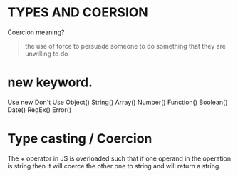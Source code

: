 # TYPES AND COERSION
Coercion meaning?
> the use of force to persuade someone to do something that they are unwilling to do

# new keyword.
Use new         Don't Use
Object()        String()
Array()         Number()
Function()      Boolean()
Date()
RegEx()
Error()


# Type casting / Coercion
The + operator in JS is overloaded such that if one operand in the operation is string then it will coerce the other one to string and will return a string.    

